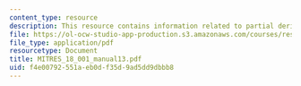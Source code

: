 ```yaml
---
content_type: resource
description: This resource contains information related to partial derivatives.
file: https://ol-ocw-studio-app-production.s3.amazonaws.com/courses/res-18-001-calculus-online-textbook-spring-2005/f4e00792551aeb0df35d9ad5dd9dbbb8_MITRES_18_001_manual13.pdf
file_type: application/pdf
resourcetype: Document
title: MITRES_18_001_manual13.pdf
uid: f4e00792-551a-eb0d-f35d-9ad5dd9dbbb8
---
```

